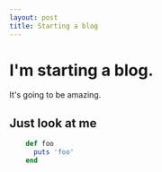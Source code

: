 ```yaml
---
layout: post
title: Starting a blog
---
```


# I'm starting a blog.

It's going to be amazing.

## Just look at me

```ruby
    def foo
      puts 'foo'
    end
```

